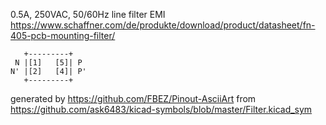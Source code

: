 0.5A, 250VAC, 50/60Hz line filter
EMI
https://www.schaffner.com/de/produkte/download/product/datasheet/fn-405-pcb-mounting-filter/


	   +---------+
	 N |[1]   [5]| P
	N' |[2]   [4]| P'
	   +---------+


generated by https://github.com/FBEZ/Pinout-AsciiArt from https://github.com/ask6483/kicad-symbols/blob/master/Filter.kicad_sym